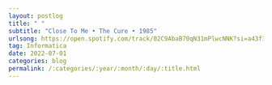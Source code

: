 ```yaml
---
layout: postlog
title: " "
subtitle: "Close To Me • The Cure • 1985"
urlsong: https://open.spotify.com/track/02C9AbaB70qN31mPlwcNNK?si=a43f1df73e084934
tag: Informatica
date: 2022-07-01
categories: blog
permalink: /:categories/:year/:month/:day/:title.html
---
```

